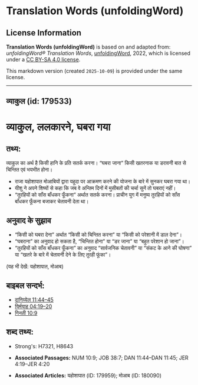 # Translation Words (unfoldingWord)

## License Information

**Translation Words (unfoldingWord)** is based on and adapted from: _unfoldingWord® Translation Words_, [unfoldingWord](https://unfoldingword.org/utw), 2022, which is licensed under a [CC BY-SA 4.0 license](https://creativecommons.org/licenses/by-sa/4.0/legalcode.en).

This markdown version (created `2025-10-09`) is provided under the same license.



--------------------------------

## व्याकुल (id: 179533)

व्याकुल, ललकारने, घबरा गया
==========================

तथ्य:
-----

व्याकुल का अर्थ है किसी हानि के प्रति सतर्क करना। “घबरा जाना” किसी खतरनाक या डरावनी बात से चिन्तित एवं भयभीत होना।

* राजा यहोशापात मोआबियों द्वारा यहूदा पर आक्रमण करने की योजना के बारे में सुनकर घबरा गया था।
* यीशु ने अपने शिष्यों से कहा कि जब वे अन्तिम दिनों में मुसीबतों की चर्चा सुनें तो घबराएं नहीं।
* “तुरहियों को साँस बाँधकर फूँकना” अर्थात सतर्क करना। प्राचीन युग में मनुष्य तुरहियों को साँस बाँधकर फूँकना बजाकर चेतावनी देता था।

अनुवाद के सुझाव
---------------

* “किसी को घबरा देना” अर्थात “किसी को चिन्तित करना” या “किसी को परेशानी में डाल देना”।
* “घबराना” का अनुवाद हो सकता है, “चिन्तित होना” या “डर जाना” या “बहुत परेशान हो जाना”।
* “तुरहियों को साँस बाँधकर फूँकना” का अनुवाद “सार्वजनिक चेतावनी” या “संकट के आने की घोषणा” या “खतरे के बारे में चेतावनी देने के लिए तुरही फूंका”।

(यह भी देखें: यहोशापात, मोआब)

बाइबल सन्दर्भ:
--------------

* [दानिय्येल 11:44–45](https://ref.ly/Dan11:44-Dan11:45)
* [यिर्मयाह 04:19–20](https://ref.ly/Jer4:19-Jer4:20)
* [गिनती 10:9](https://ref.ly/Num10:9)

शब्द तथ्य:
----------

* Strong's: H7321, H8643

* **Associated Passages:** NUM 10:9; JOB 38:7; DAN 11:44–DAN 11:45; JER 4:19–JER 4:20
* **Associated Articles:** यहोशापात (ID: 179959); मोआब (ID: 180090)


